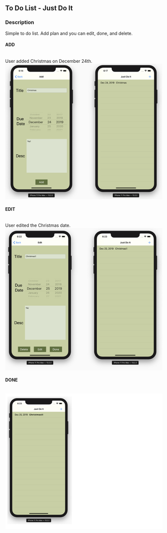 ## To Do List - Just Do It

### Description
Simple to do list. Add plan and you can edit, done, and delete.
<br />
#### ADD
<br /> 
User added Christmas on December 24th.
<img src="add.png" alt="add image"/>
<br />

#### EDIT
<br /> 
User edited the Christmas date.
<img src="edit.png" alt="edit image"/>
<br />

#### DONE
<br /> <img src="done.png" alt="done image"/>